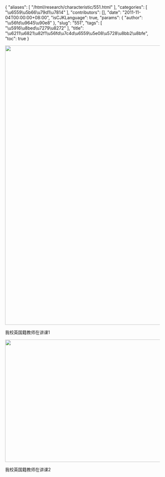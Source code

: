 {
    "aliases": [
        "/html/research/characteristic/551.html"
    ],
    "categories": [
        "\u6559\u5b66\u79d1\u7814"
    ],
    "contributors": [],
    "date": "2011-11-04T00:00:00+08:00",
    "isCJKLanguage": true,
    "params": {
        "author": "\u56fd\u9645\u90e8"
    },
    "slug": "551",
    "tags": [
        "\u5916\u8bed\u7279\u8272"
    ],
    "title": "\u6211\u6821\u82f1\u56fd\u7c4d\u6559\u5e08\u5728\u8bb2\u8bfe",
    "toc": true
}

<img
    src="https://cdn.tfls.online/mirror/full/5ba2627d28038b4dd4a401a6b8483ee734b74e77.jpg"
    style="display:block;margin-left:auto;margin-right:auto;"
    decoding="async"
    fetchpriority="auto"
    loading="lazy"
    height="906"
    width="600"
/>

我校英国籍教师在讲课1


<img
    src="https://cdn.tfls.online/mirror/full/e3af2f70ec2ac9c9d06b8e95ce9f298aa904136d.jpg"
    style="display:block;margin-left:auto;margin-right:auto;"
    decoding="async"
    fetchpriority="auto"
    loading="lazy"
    height="397"
    width="600"
/>

我校英国籍教师在讲课2

